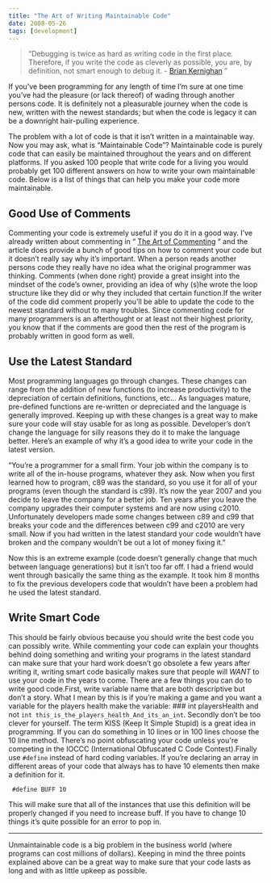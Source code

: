```yaml
---
title: "The Art of Writing Maintainable Code"
date: 2008-05-26
tags: [development]
---
```


> “Debugging is twice as hard as writing code in the first place. Therefore, if you write the code as cleverly as possible, you are, by definition, not smart enough to debug it. -  [Brian Kernighan](http://www.cs.princeton.edu/~bwk/) ”  

If you’ve been programming for any length of time I’m sure at one time you’ve had the pleasure (or lack thereof) of wading through another persons code. It is definitely not a pleasurable journey when the code is new, written with the newest standards; but when the code is legacy it can be a downright hair-pulling experience.

The problem with a lot of code is that it isn’t written in a maintainable way. Now you may ask, what is “Maintainable Code”? Maintainable code is purely code that can easily be maintained throughout the years and on different platforms. If you asked 100 people that write code for a living you would probably get 100 different answers on how to write your own maintainable code. Below is a list of things that can help you make your code more maintainable.

## Good Use of Comments
Commenting your code is extremely useful if you do it in a good way. I’ve already written about commenting in “ [The Art of Commenting](/posts/the-art-of-commenting-code/) ” and the article does provide a bunch of good tips on how to comment your code but it doesn’t really say why it’s important. When a person reads another persons code they really have no idea what the original programmer was thinking. Comments (when done right) provide a great insight into the mindset of the code’s owner, providing an idea of why (s)he wrote the loop structure like they did or why they included that certain function.If the writer of the code did comment properly you’ll be able to update the code to the newest standard without to many troubles. Since commenting code for many programmers is an afterthought or at least not their highest priority, you know that if the comments are good then the rest of the program is probably written in good form as well.

## Use the Latest Standard
Most programming languages go through changes. These changes can range from the addition of new functions (to increase productivity) to the depreciation of certain definitions, functions, etc… As languages mature, pre-defined functions are re-written or depreciated and the language is generally improved. Keeping up with these changes is a great way to make sure your code will stay usable for as long as possible. Developer’s don’t change the language for silly reasons they do it to make the language better. Here’s an example of why it’s a good idea to write your code in the latest version.

“You’re a programmer for a small firm. Your job within the company is to write all of the in-house programs, whatever they ask. Now when you first learned how to program, c89 was the standard, so you use it for all of your programs (even though the standard is c99). It’s now the year 2007 and you decide to leave the company for a better job. Ten years after you leave the company upgrades their computer systems and are now using c2010. Unfortunately developers made some changes between c89 and c99 that breaks your code and the differences between c99 and c2010 are very small. Now if you had written in the latest standard your code wouldn’t have broken and the company wouldn’t be out a lot of money fixing it.”

Now this is an extreme example (code doesn’t generally change that much between language generations) but it isn’t too far off. I had a friend would went through basically the same thing as the example. It took him 8 months to fix the previous developers code that wouldn’t have been a problem had he used the latest standard.

## Write Smart Code
This should be fairly obvious because you should write the best code you can possibly write. While commenting your code can explain your thoughts behind doing something and writing your programs in the latest standard can make sure that your hard work doesn’t go obsolete a few years after writing it, writing smart code basically makes sure that people will _WANT_ to use your code in the years to come. There are a few things you can do to write good code.First, write variable name that are both descriptive but don’t a story. What I mean by this is if you’re making a game and you want a variable for the players health make the variable: ### int playersHealth
 and not `int this_is_the_players_health_And_its_an_int`. Secondly don’t be too clever for yourself. The term KISS (Keep It Simple Stupid) is a great idea in programming. If you can do something in 10 lines or in 100 lines choose the 10 line method. There’s no point obfuscating your code unless you're competing in the IOCCC (International Obfuscated C Code Contest).Finally use `#define` instead of hard coding variables. If you’re declaring an array in different areas of your code that always has to have 10 elements then make a definition for it.
```
 #define BUFF 10
```
This will make sure that all of the instances that use this definition will be properly changed if you need to increase buff. If you have to change 10 things it’s quite possible for an error to pop in.

---

Unmaintainable code is a big problem in the business world (where programs can cost millions of dollars). Keeping in mind the three points explained above can be a great way to make sure that your code lasts as long and with as little upkeep as possible.
